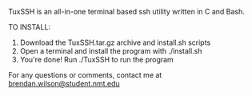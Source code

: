 TuxSSH is an all-in-one terminal based ssh utility written in C and Bash. 

TO INSTALL:
1. Download the TuxSSH.tar.gz archive and install.sh scripts
2. Open a terminal and install the program with ./install.sh
3. You're done! Run ./TuxSSH to run the program

For any questions or comments, contact me at brendan.wilson@student.nmt.edu
